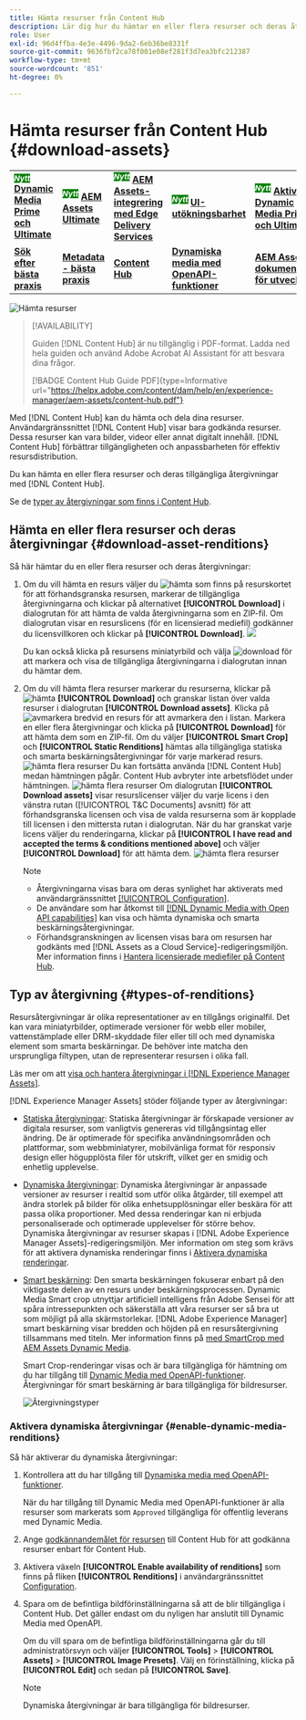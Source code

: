 ```yaml
---
title: Hämta resurser från Content Hub
description: Lär dig hur du hämtar en eller flera resurser och deras återgivningar från Content Hub-portalen.
role: User
exl-id: 96d4ffba-4e3e-4496-9da2-6eb36be8331f
source-git-commit: 9636fbf2ca78f001e08ef281f3d7ea3bfc212387
workflow-type: tm+mt
source-wordcount: '851'
ht-degree: 0%

---
```


# Hämta resurser från Content Hub {#download-assets}

<table>
    <tr>
        <td>
            <sup style= "background-color:#008000; color:#FFFFFF; font-weight:bold"><i>Nytt</i></sup> <a href="/help/assets/dynamic-media/dm-prime-ultimate.md"><b>Dynamic Media Prime och Ultimate</b></a>
        </td>
        <td>
            <sup style= "background-color:#008000; color:#FFFFFF; font-weight:bold"><i>Nytt</i></sup> <a href="/help/assets/assets-ultimate-overview.md"><b>AEM Assets Ultimate</b></a>
        </td>
        <td>
            <sup style= "background-color:#008000; color:#FFFFFF; font-weight:bold"><i>Nytt</i></sup> <a href="/help/assets/integrate-aem-assets-edge-delivery-services.md"><b>AEM Assets-integrering med Edge Delivery Services</b></a>
        </td>
        <td>
            <sup style= "background-color:#008000; color:#FFFFFF; font-weight:bold"><i>Nytt</i></sup> <a href="/help/assets/aem-assets-view-ui-extensibility.md"><b>UI-utökningsbarhet</b></a>
        </td>
          <td>
            <sup style= "background-color:#008000; color:#FFFFFF; font-weight:bold"><i>Nytt</i></sup> <a href="/help/assets/dynamic-media/enable-dynamic-media-prime-and-ultimate.md"><b>Aktivera Dynamic Media Prime och Ultimate</b></a>
        </td>
    </tr>
    <tr>
        <td>
            <a href="/help/assets/search-best-practices.md"><b>Sök efter bästa praxis</b></a>
        </td>
        <td>
            <a href="/help/assets/metadata-best-practices.md"><b>Metadata - bästa praxis</b></a>
        </td>
        <td>
            <a href="/help/assets/product-overview.md"><b>Content Hub</b></a>
        </td>
        <td>
            <a href="/help/assets/dynamic-media-open-apis-overview.md"><b>Dynamiska media med OpenAPI-funktioner</b></a>
        </td>
        <td>
            <a href="https://developer.adobe.com/experience-cloud/experience-manager-apis/"><b>AEM Assets-dokumentation för utvecklare</b></a>
        </td>
    </tr>
</table>

<!-- ![Download assets](assets/download-asset.jpg) -->
![Hämta resurser](assets/download-asset-genstudio.jpeg)

>[!AVAILABILITY]
>
> Guiden [!DNL Content Hub] är nu tillgänglig i PDF-format. Ladda ned hela guiden och använd Adobe Acrobat AI Assistant för att besvara dina frågor.
>
>[!BADGE Content Hub Guide PDF]{type=Informative url="https://helpx.adobe.com/content/dam/help/en/experience-manager/aem-assets/content-hub.pdf"}

Med [!DNL Content Hub] kan du hämta och dela dina resurser. Användargränssnittet [!DNL Content Hub] visar bara godkända resurser. Dessa resurser kan vara bilder, videor eller annat digitalt innehåll. [!DNL Content Hub] förbättrar tillgängligheten och anpassbarheten för effektiv resursdistribution.

Du kan hämta en eller flera resurser och deras tillgängliga återgivningar med [!DNL Content Hub].

Se de [typer av återgivningar som finns i Content Hub](#types-of-renditions).

## Hämta en eller flera resurser och deras återgivningar {#download-asset-renditions}

Så här hämtar du en eller flera resurser och deras återgivningar:

1. Om du vill hämta en resurs väljer du ![hämta](/help/assets/assets/download-icon.svg) som finns på resurskortet för att förhandsgranska resursen, markerar de tillgängliga återgivningarna och klickar på alternativet **[!UICONTROL Download]** i dialogrutan för att hämta de valda återgivningarna som en ZIP-fil. Om dialogrutan visar en resurslicens (för en licensierad mediefil) godkänner du licensvillkoren och klickar på **[!UICONTROL Download]**.
   ![](/help/assets/assets/download-an-asset-CH-from-asset-card.png)

   Du kan också klicka på resursens miniatyrbild och välja ![download](/help/assets/assets/download-icon.svg) för att markera och visa de tillgängliga återgivningarna i dialogrutan innan du hämtar dem.

1. Om du vill hämta flera resurser markerar du resurserna, klickar på ![hämta](/help/assets/assets/download-icon.svg) **[!UICONTROL Download]** och granskar listan över valda resurser i dialogrutan **[!UICONTROL Download assets]**. Klicka på ![avmarkera](/help/assets/assets/Close.svg) bredvid en resurs för att avmarkera den i listan. Markera en eller flera återgivningar och klicka på **[!UICONTROL Download]** för att hämta dem som en ZIP-fil. Om du väljer **[!UICONTROL Smart Crop]** och **[!UICONTROL Static Renditions]** hämtas alla tillgängliga statiska och smarta beskärningsåtergivningar för varje markerad resurs.
   ![hämta flera resurser](/help/assets/assets/download-multiple-assets-CH.png)
Du kan fortsätta använda [!DNL Content Hub] medan hämtningen pågår. Content Hub avbryter inte arbetsflödet under hämtningen.
   ![hämta flera resurser](/help/assets/assets/download-assets-notification-ch.png)
Om dialogrutan **[!UICONTROL Download assets]** visar resurslicenser väljer du varje licens i den vänstra rutan ([!UICONTROL T&C Documents] avsnitt) för att förhandsgranska licensen och visa de valda resurserna som är kopplade till licensen i den mittersta rutan i dialogrutan. När du har granskat varje licens väljer du renderingarna, klickar på **[!UICONTROL I have read and accepted the terms & conditions mentioned above]** och väljer **[!UICONTROL Download]** för att hämta dem.
   ![hämta flera resurser](/help/assets/assets/download-multiple-licensed-assets-CH.png)

   >[!NOTE]
   >
   >* Återgivningarna visas bara om deras synlighet har aktiverats med användargränssnittet [[!UICONTROL Configuration]](/help/assets/configure-content-hub-ui-options.md#renditions-content-hub).
   >* De användare som har åtkomst till [[!DNL Dynamic Media with Open API capabilities]](/help/assets/dynamic-media-open-apis-overview.md) kan visa och hämta dynamiska och smarta beskärningsåtergivningar.
   >* Förhandsgranskningen av licensen visas bara om resursen har godkänts med [!DNL Assets as a Cloud Service]-redigeringsmiljön. Mer information finns i [Hantera licensierade mediefiler på Content Hub](/help/assets/manage-licensed-assets-on-content-hub.md).

<!--

## Download an asset and its renditions {#download-asset-renditions} 

To download an asset and its renditions, execute the following steps: 

1. Click the asset to view its properties.

1. Click ![download](/help/assets/assets/download-icon.svg) to see the list of available asset renditions in the **[!UICONTROL Download]** panel.

   >[!NOTE]
   >
   >* The renditions display only if their visibility is enabled using the [Configuration](/help/assets/configure-content-hub-ui-options.md#renditions-content-hub) User Interface.
   >* You can download all [static, dynamic, and smart crop renditions](#types-of-renditions) while downloading an asset.

1. Select one or more renditions and click **[!UICONTROL Download]** to download the selected renditions as a zip file. 
While downloading a licensed asset, select **[!UICONTROL I have read and accepted the terms & conditions mentioned above]** before clicking **[!UICONTROL Download]**. You can also click **[!UICONTROL terms & conditions]** to view the asset license. The preview of the license displays only if the asset is approved using Assets as a Cloud Service authoring environment. For more information, see [Manage licensed assets on Content Hub](/help/assets/manage-licensed-assets-on-content-hub.md).

   ![Download single asset renditions](/help/assets/assets/download-single-asset-renditions.png)


If you are downloading a licensed asset, select **[!UICONTROL I have read and accepted the terms & conditions mentioned above]** and then click **[!UICONTROL Download]**. You can also click **[!UICONTROL terms & conditions]** to view the asset license. The preview of the license displays only if the asset is approved using Assets as a Cloud Service authoring environment. For more information, see [Manage licensed assets on Content Hub](/help/assets/manage-licensed-assets-on-content-hub.md).

>[!NOTE]
>
> The users with access to [Dynamic Media with Open API capabilities](/help/assets/dynamic-media-open-apis-overview.md) can view and download dynamic and smart crop renditions.

## Download multiple assets and their renditions {#download-multiple-assets-renditions} 

To download multiple assets and their renditions, execute the following steps: 

1. Select the assets and click ![download](/help/assets/assets/download-icon.svg) **[!UICONTROL Download]**. The [!UICONTROL Download assets] screen displays listing all the selected assets. 
1. Click **[!UICONTROL Download]** to select from the various download options to begin download:

    * **Download [!UICONTROL Originals]**: Select this option to download the selected assets in the original form.
    * **Download [!UICONTROL Static Renditions only]**: Select this option to download all available static renditions of assets except the original assets.
    * **Download [!UICONTROL Originals & Static Renditions]**: Select this option to download both original and static renditions of the selected assets. 

      ![Download multiple renditions](/help/assets/assets/download-multiple-renditions.png)

      >[!NOTE]
      >
      >* The renditions display only if their visibility is enabled using the [Configuration](/help/assets/configure-content-hub-ui-options.md#renditions-content-hub) User Interface.
      >* You can only download [static renditions](#types-of-renditions) while downloading multiple assets.

    If any of the selected asset is a licensed asset, click the license of the asset in left pane to see its preview, which enables you to select **[!UICONTROL I have read and accepted the terms & conditions mentioned above]** and then click **[!UICONTROL Download]**. The preview of the license displays only if the asset is approved using Assets as a Cloud Service authoring environment. For more information, see [Manage licensed assets on Content Hub](/help/assets/manage-licensed-assets-on-content-hub.md).

    <!--![download-multiple-license](/help/assets/assets/download-multiple-license.png)-->

<!--1. On the Content Hub homepage, select the asset and click **Download**. The **Download assets** dialog box displays a license or list of licenses associated with the selected assets in the left pane. 
1. Click a license in the left pane to see its PDF in the middle pane and the associated assets with it in the right pane. The license PDF preview is displayed only if the license is approved in your Assets as a Cloud Service environment. [Approve the license PDFs](/help/assets/approve-assets-content-hub.md) of the selected assets to see their previews.
1. Optional: Click ![remove-icon](/help/assets/assets/remove-icon.svg) to remove a license from the dialog box.
1. Select **I have read and accept all the terms and conditions mentioned above.** 
1. Click **Download** to download the selected assets.-->

<!---This dialog box displays the list of licenses associated with the selected assets in the left pane. Select a license to preview its terms and conditions (in pdf format) in the middle pane and the preview of the associated assets to the license in the right. Reviewed licenses are highlighted in light blue.


The dialog box that displays depends on whether the download list includes expired assets or only non-expired assets. <br/>
**Download expired assets dialog box:** This dialog box displays the expired assets' preview along with their expiry date in the left pane. The expired assets' count out of total selected displays in the right pane. Click **Proceed with all assets** to download expired assets with other assets (if present). The Download assets dialog box displays. See the [Download assets dialog box](#Download-asset-dialog-box) to proceed further.
    
    >[!NOTE]
    >
    >[Enable the download option for expired assets](/help/assets/configure-content-hub-ui-options.md#expired-assets-content-hub) to download them. Only expired assets that have enabled downloading are available for download.

   <a id="Download-asset-dialog-box"></a> **Download assets dialog box:** This dialog box displays the list of licenses associated with the selected assets in the left pane. Select a license to preview its terms and conditions (in pdf format) in the middle pane and the associated assets' preview and their count in the right pane. Reviewed licenses are highlighted in light blue.

    >[!NOTE]
    >
    > The **Download Asset dialog box** previews licensing terms and conditions only for approved licenses. [Approve the assets' licenses](/help/assets/approve-assets-content-hub.md) before downloading them to preview their licensing terms in the **Download Asset dialog box**.

1. Click  ![remove-icon](/help/assets/assets/remove-icon.svg) to remove a license from the download dialog box. 

1. Accept the terms and conditions and then click **Download** to download assets associated with the available licenses in the left pane.-->
<!--![download-multiple-license](/help/assets/assets/download-multiple-license.png)-->

<!---
### Download non-licensed Assets {#download-non-licensed-assets}

 To download non-licensed assets, select the assets and click ![download](/help/assets/assets/download-icon.svg) from the top rail.-->

## Typ av återgivning {#types-of-renditions}

Resursåtergivningar är olika representationer av en tillgångs originalfil. Det kan vara miniatyrbilder, optimerade versioner för webb eller mobiler, vattenstämplade eller DRM-skyddade filer eller till och med dynamiska element som smarta beskärningar. De behöver inte matcha den ursprungliga filtypen, utan de representerar resursen i olika fall.

Läs mer om att [visa och hantera återgivningar i [!DNL Experience Manager Assets]](/help/assets/renditions.md).

[!DNL Experience Manager Assets] stöder följande typer av återgivningar:

* [Statiska återgivningar](/help/assets/renditions.md#static-renditions): Statiska återgivningar är förskapade versioner av digitala resurser, som vanligtvis genereras vid tillgångsintag eller ändring. De är optimerade för specifika användningsområden och plattformar, som webbminiatyrer, mobilvänliga format för responsiv design eller högupplösta filer för utskrift, vilket ger en smidig och enhetlig upplevelse.

* [Dynamiska återgivningar](/help/assets/renditions.md#dynamic-renditions): Dynamiska återgivningar är anpassade versioner av resurser i realtid som utför olika åtgärder, till exempel att ändra storlek på bilder för olika enhetsupplösningar eller beskära för att passa olika proportioner. Med dessa renderingar kan ni erbjuda personaliserade och optimerade upplevelser för större behov. Dynamiska återgivningar av resurser skapas i [!DNL Adobe Experience Manager Assets]-redigeringsmiljön. Mer information om steg som krävs för att aktivera dynamiska renderingar finns i [Aktivera dynamiska renderingar](#enable-dynamic-media-renditions).

* [Smart beskärning](/help/assets/dynamic-media/image-profiles.md#creating-image-profiles): Den smarta beskärningen fokuserar enbart på den viktigaste delen av en resurs under beskärningsprocessen. Dynamic Media Smart crop utnyttjar artificiell intelligens från Adobe Sensei för att spåra intressepunkten och säkerställa att våra resurser ser så bra ut som möjligt på alla skärmstorlekar. [!DNL Adobe Experience Manager] smart beskärning visar bredden och höjden på en resursåtergivning tillsammans med titeln. Mer information finns på [med SmartCrop med AEM Assets Dynamic Media](https://experienceleague.adobe.com/sv/docs/experience-manager-learn/assets/dynamic-media/images/smart-crop-feature-video-use).

  Smart Crop-renderingar visas och är bara tillgängliga för hämtning om du har tillgång till [Dynamic Media med OpenAPI-funktioner](/help/assets/dynamic-media-open-apis-overview.md). Återgivningar för smart beskärning är bara tillgängliga för bildresurser.

  ![Återgivningstyper](/help/assets/assets/renditions-types.png)

### Aktivera dynamiska återgivningar {#enable-dynamic-media-renditions}

Så här aktiverar du dynamiska återgivningar:

1. Kontrollera att du har tillgång till [Dynamiska media med OpenAPI-funktioner](/help/assets/dynamic-media-open-apis-overview.md).

   När du har tillgång till Dynamic Media med OpenAPI-funktioner är alla resurser som markerats som `Approved` tillgängliga för offentlig leverans med Dynamic Media.

1. Ange [godkännandemålet för resursen](/help/assets/approve-assets-content-hub.md#set-approval-target) till Content Hub för att godkänna resurser enbart för Content Hub.

1. Aktivera växeln **[!UICONTROL Enable availability of renditions]** som finns på fliken **[!UICONTROL Renditions]** i användargränssnittet [Configuration](/help/assets/configure-content-hub-ui-options.md#access-configuration-options-content-hub).

1. Spara om de befintliga bildförinställningarna så att de blir tillgängliga i Content Hub. Det gäller endast om du nyligen har anslutit till Dynamic Media med OpenAPI.

   Om du vill spara om de befintliga bildförinställningarna går du till administratörsvyn och väljer **[!UICONTROL Tools]** > **[!UICONTROL Assets]** > **[!UICONTROL Image Presets]**. Välj en förinställning, klicka på **[!UICONTROL Edit]** och sedan på **[!UICONTROL Save]**.



   >[!NOTE]
   > 
   > Dynamiska återgivningar är bara tillgängliga för bildresurser.



